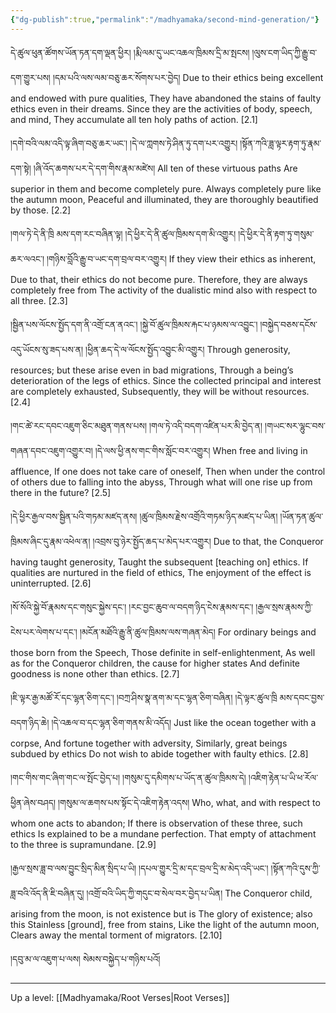 ```yaml
---
{"dg-publish":true,"permalink":"/madhyamaka/second-mind-generation/"}
---
```


དེ་ཚུལ་ཕུན་ཚོགས་ཡོན་ཏན་དག་ལྡན་ཕྱིར། །རྨི་ལམ་དུ་ཡང་འཆལ་ཁྲིམས་དྲི་མ་སྤངས། 
།ལུས་ངག་ཡིད་ཀྱི་རྒྱུ་བ་དག་གྱུར་པས། །དམ་པའི་ལས་ལམ་བཅུ་ཆར་སོགས་པར་བྱེད།
Due to their ethics being excellent and endowed with pure qualities,
They have abandoned the stains of faulty ethics even in their dreams.
Since they are the activities of body, speech, and mind,
They accumulate all ten holy paths of action. [2.1]

།དགེ་བའི་ལམ་འདི་ལྟ་ཞིག་བཅུ་ཆར་ཡང་། །དེ་ལ་ཀླགས་ཏེ་ཤིན་ཏུ་དག་པར་འགྱུར། 
།སྟོན་ཀའི་ཟླ་ལྟར་རྟག་ཏུ་རྣམ་དག་སྟེ། །ཞི་འོད་ཆགས་པར་དེ་དག་གིས་རྣམ་མཛེས།
All ten of these virtuous paths
Are superior in them and become completely pure.
Always completely pure like the autumn moon,
Peaceful and illuminated, they are thoroughly beautified by those. [2.2]

།གལ་ཏེ་དེ་ནི་ཁྲི མས་དག་རང་བཞིན་ལྟ། །དེ་ཕྱིར་དེ་ནི་ཚུལ་ཁྲིམས་དག་མི་འགྱུར། 
།དེ་ཕྱིར་དེ་ནི་རྟག་ཏུ་གསུམ་ཆར་ལའང་། །གཉིས་བློའི་རྒྱུ་བ་ཡང་དག་བྲལ་བར་འགྱུར།
If they view their ethics as inherent,
Due to that, their ethics do not become pure.
Therefore, they are always completely free from
The activity of the dualistic mind also with respect to all three. [2.3]

།སྦྱིན་པས་ལོངས་སྤྱོད་དག་ནི་འགྲོ་ངན་ནའང་། །སྐྱེ་བོ་ཚུལ་ཁྲིམས་རྐང་པ་ཉམས་ལ་འབྱུང་། 
།བསྐྱེད་བཅས་དངོས་འདུ་ཡོངས་སུ་ཟད་པས་ན། །ཕྱིན་ཆད་དེ་ལ་ལོངས་སྤྱོད་འབྱུང་མི་འགྱུར།
Through generosity, resources; but these arise even in bad migrations,
Through a being’s deterioration of the legs of ethics.
Since the collected principal and interest are completely exhausted,
Subsequently, they will be without resources. [2.4]

།གང་ཚེ་རང་དབང་འཇུག་ཅིང་མཐུན་གནས་པས། །གལ་ཏེ་འདི་བདག་འཛིན་པར་མི་བྱེད་ན། 
།གཡང་སར་ལྷུང་བས་གཞན་དབང་འཇུག་འགྱུར་བ། །དེ་ལས་ཕྱི་ནས་གང་གིས་སློང་བར་འགྱུར།
When free and living in affluence,
If one does not take care of oneself,
Then when under the control of others due to falling into the abyss,
Through what will one rise up from there in the future? [2.5]

།དེ་ཕྱིར་རྒྱལ་བས་སྦྱིན་པའི་གཏམ་མཛད་ནས། །ཚུལ་ཁྲིམས་རྗེས་འགྲོའི་གཏམ་ཉིད་མཛད་པ་ཡིན། 
།ཡོན་ཏན་ཚུལ་ཁྲིམས་ཞིང་དུ་རྣམ་འཕེལ་ན། །འབྲས་བུ་ཉེར་སྤྱོད་ཆད་པ་མེད་པར་འགྱུར།
Due to that, the Conqueror having taught generosity,
Taught the subsequent [teaching on] ethics.
If qualities are nurtured in the field of ethics,
The enjoyment of the effect is uninterrupted. [2.6]

།སོ་སོའི་སྐྱེ་བོ་རྣམས་དང་གསུང་སྐྱེས་དང་། །རང་བྱང་ཆུབ་ལ་བདག་ཉིད་ངེས་རྣམས་དང་། 
།རྒྱལ་སྲས་རྣམས་ཀྱི་ངེས་པར་ལེགས་པ་དང་། །མངོན་མཐོའི་རྒྱུ་ནི་ཚུལ་ཁྲིམས་ལས་གཞན་མེད།
For ordinary beings and those born from the Speech,
Those definite in self-enlightenment,
As well as for the Conqueror children, the cause for higher states
And definite goodness is none other than ethics. [2.7]

།ཇི་ལྟར་རྒྱ་མཚོ་རོ་དང་ལྷན་ཅིག་དང་། །བཀྲ་ཤིས་སྣ་ནག་མ་དང་ལྷན་ཅིག་བཞིན། 
།དེ་ལྟར་ཚུལ་ཁྲི མས་དབང་བྱས་བདག་ཉིད་ཆེ། །དེ་འཆལ་བ་དང་ལྷན་ཅིག་གནས་མི་འདོད།
Just like the ocean together with a corpse,
And fortune together with adversity,
Similarly, great beings subdued by ethics
Do not wish to abide together with faulty ethics. [2.8]

།གང་གིས་གང་ཞིག་གང་ལ་སྤོང་བྱེད་པ། །གསུམ་དུ་དམིགས་པ་ཡོད་ན་ཚུལ་ཁྲིམས་དེ། 
།འཇིག་རྟེན་པ་ཡི་ཕ་རོལ་ཕྱིན་ཞེས་བཤད། །གསུམ་ལ་ཆགས་པས་སྟོང་དེ་འཇིག་རྟེན་འདས།
Who, what, and with respect to whom one acts to abandon;
If there is observation of these three, such ethics
Is explained to be a mundane perfection.
That empty of attachment to the three is supramundane. [2.9]

།རྒྱལ་སྲས་ཟླ་བ་ལས་བྱུང་སྲིད་མིན་སྲིད་པ་ཡི། །དཔལ་གྱུར་དྲི་མ་དང་བྲལ་དྲི་མ་མེད་འདི་ཡང་། 
།སྟོན་ཀའི་དུས་ཀྱི་ཟླ་བའི་འོད་ནི་ཇི་བཞིན་དུ། །འགྲོ་བའི་ཡིད་ཀྱི་གདུང་བ་སེལ་བར་བྱེད་པ་ཡིན། 
The Conqueror child, arising from the moon, is not existence but is
The glory of existence; also this Stainless [ground], free from stains, 
Like the light of the autumn moon, 
Clears away the mental torment of migrators. [2.10]


།དབུ་མ་ལ་འཇུག་པ་ལས། སེམས་བསྐྱེད་པ་གཉིས་པའོ།



---
Up a level: [[Madhyamaka/Root Verses\|Root Verses]]